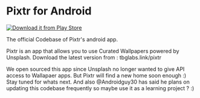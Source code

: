 # Pixtr for Android 

[![Download it from Play Store](https://github.com/steverichey/google-play-badge-svg/blob/master/img/en_get.svg)](https://play.google.com/store/apps/details?id=com.tbg.pixtr)

The official Codebase of Pixtr's android app. 

Pixtr is an app that allows you to use Curated Wallpapers powered by Unsplash. Download the latest version from : tbglabs.link/pixtr


We open sourced this app since Unsplash no longer wanted to give API access to Wallapaer apps. But Pixtr will find a new home soon enough :) Stay tuned for whats next. And also @Androidguy30 has said he plans on updating this codebase frequently so maybe use it as a learning project ? :) 


